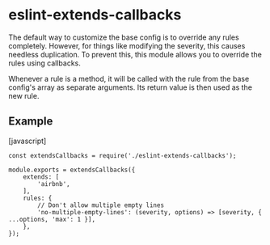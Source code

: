 # eslint-extends-callbacks

The default way to customize the base config is to override any rules
completely. However, for things like modifying the severity, this causes
needless duplication. To prevent this, this module allows you to override the
rules using callbacks.

Whenever a rule is a method, it will be called with the rule from the base
config's array as separate arguments. Its return value is then used as the new
rule.

## Example

[javascript]
```
const extendsCallbacks = require('./eslint-extends-callbacks');

module.exports = extendsCallbacks({
	extends: [
		'airbnb',
	],
	rules: {
		// Don't allow multiple empty lines
		'no-multiple-empty-lines': (severity, options) => [severity, { ...options, 'max': 1 }],
	},
});
```

